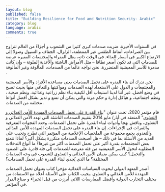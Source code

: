 ```yaml
---
layout: blog
published: false
title: "Building Resilience for Food and Nutrition Security- Arabic"
category: blog
language: arabic
comments: true
---
```


في السنوات الأخيرة، ضربت صدمات كبرى كثيرا من الشعوب و أجزاءً من العالم تتراوح بين الصراعات، أنماط الطقس غير المنتظمة، الزلزال، الجفاف و السيول وصولا إلى الارتفاع الكبير في أسعار الغذاء. في الوقت ذاته، يظل الفقراء والمجتمعات الفقيرة عرضة للصدمات التي قد تكون أصغر نطاقا – مثل الأمراض الناشئة والأغذية الملوثة – وإن كانت مدمرة للأسر المعيشية المتضررة. نحن نواجه عالما من الصدمات، المألوفة وغير المألوفة
. 
<!-- more -->

نحن ندرك أن بناء القدرة على تحمل الصدمات يعني مساعدة الأفراد والأسر المعيشية والمجتمعات و الدول على الاستعداد لهذه الصدمات ومواكبتها والتعافي منها بحيث تصبح في وضع أفضل. غير أننا لدينا استيعاب أقل لكيفية بناء نظم زراعية وغذائية، ونظم صحية ، ونظم اجتماعية، و هياكل إدارة و حكم مرنة والتي يمكن أن تمنع و تدير بشكل أفضل أنواعا مختلفة من الصدمات
.  

قام مؤتمر 2020، تحت عنوان "[بناء القدرة على تحمل الصدمات المهددة للأمن الغذائي و التغذوي](http://www.2020resilience.ifpri.info/)"  المنعقد في أيار/ مايو 2014 بتقييم الصدمات الناشئة التي تهدد الأمن الغذائي و التغذوي، وناقش نهجا وأدوات لبناء القدرة على تحمل الصدمات، وحدد الفجوات المعرفية والثغرات في الإجراءات. إن بناء القدرة على تحمل الصدمات المهددة للأمن الغذائي  والتغذوي يجمع مجموعة من الملخصات الإعلامية من المؤتمر التي تطرح وتجيب على العديد من الأسئلة بما في ذلك – هل أصبحت الصدمات متكررة بشكل أكبر؟ لماذا تتمتع بعض المجتمعات بقدرة أكبر على تحمل الصدمات أكثر من غيرها؟ ما أنواع التدخلات المطلوبة لتحول الأسر المعيشية من فئة معرضة للصدمات إلى فئة قادرة على الصمود والتحمل؟ كيف يمكن ضمان الأمن الغذائي و التغذوي للشعوب في وجه الصدمات المختلفة؟ ما الذي يُجدي لبناء القدرة على تحمل الصدمات؟

أصدر المعهد الدولي لبحوث السياسات الغذائية مؤخرا كتاب بعنوان تحمل الصدمات المهددة للأمن  الغذائي و التغذوي .يجيب الكتاب على الأسئلة أعلاه مع الاستفادة من مختلف التجارب الدولية وأفضل الممارسات اللاتي أبرزت من قبل الخبراء و صناع القرار في المؤتمر.